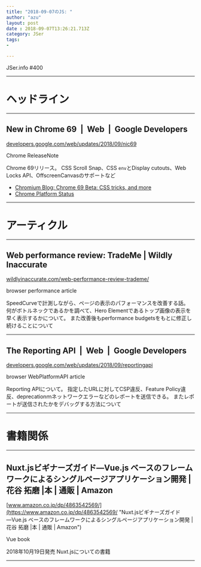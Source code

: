 ```yaml
---
title: "2018-09-07のJS: "
author: "azu"
layout: post
date : 2018-09-07T13:26:21.713Z
category: JSer
tags:
-

---
```


JSer.info #400

----

<h1 class="site-genre">ヘッドライン</h1>

----

## New in Chrome 69  |  Web  |  Google Developers
[developers.google.com/web/updates/2018/09/nic69](https://developers.google.com/web/updates/2018/09/nic69 "New in Chrome 69  |  Web  |  Google Developers")
<p class="jser-tags jser-tag-icon"><span class="jser-tag">Chrome</span> <span class="jser-tag">ReleaseNote</span></p>

Chrome 69リリース。
CSS Scroll Snap、CSS `env`とDisplay cutouts、Web Locks API、OffscreenCanvasのサポートなど

- [Chromium Blog: Chrome 69 Beta: CSS tricks, and more](https://blog.chromium.org/2018/08/chrome-69-beta-av1-video-decoder-css.html "Chromium Blog: Chrome 69 Beta: CSS tricks, and more")
- [Chrome Platform Status](https://www.chromestatus.com/features#browsers.chrome.desktop%3D69 "Chrome Platform Status")

----
<h1 class="site-genre">アーティクル</h1>

----

## Web performance review: TradeMe | Wildly Inaccurate
[wildlyinaccurate.com/web-performance-review-trademe/](https://wildlyinaccurate.com/web-performance-review-trademe/ "Web performance review: TradeMe | Wildly Inaccurate")
<p class="jser-tags jser-tag-icon"><span class="jser-tag">browser</span> <span class="jser-tag">performance</span> <span class="jser-tag">article</span></p>

SpeedCurveで計測しながら、ページの表示のパフォーマンスを改善する話。
何がボトルネックであるかを調べて、Hero Elementであるトップ画像の表示を早く表示するかについて。
また改善後もperformance budgetsをもとに修正し続けることについて


----

## The Reporting API  |  Web  |  Google Developers
[developers.google.com/web/updates/2018/09/reportingapi](https://developers.google.com/web/updates/2018/09/reportingapi "The Reporting API  |  Web  |  Google Developers")
<p class="jser-tags jser-tag-icon"><span class="jser-tag">browser</span> <span class="jser-tag">WebPlatformAPI</span> <span class="jser-tag">article</span></p>

Reporting APIについて。
指定したURLに対してCSP違反、Feature Policy違反、deprecationｍネットワークエラーなどのレポートを送信できる。
またレポートが送信されたかをデバッグする方法について


----
<h1 class="site-genre">書籍関係</h1>

----

## Nuxt.jsビギナーズガイド―Vue.js ベースのフレームワークによるシングルページアプリケーション開発 | 花谷 拓磨 |本 | 通販 | Amazon
[www.amazon.co.jp/dp/4863542569/](https://www.amazon.co.jp/dp/4863542569/ "Nuxt.jsビギナーズガイド―Vue.js ベースのフレームワークによるシングルページアプリケーション開発 | 花谷 拓磨 |本 | 通販 | Amazon")
<p class="jser-tags jser-tag-icon"><span class="jser-tag">Vue</span> <span class="jser-tag">book</span></p>

2018年10月19日発売
Nuxt.jsについての書籍


----
